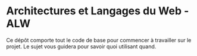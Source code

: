 # Architectures et Langages du Web - ALW

Ce dépôt comporte tout le code de base pour commencer à travailler sur le projet. Le sujet vous guidera pour savoir quoi utilisant quand.